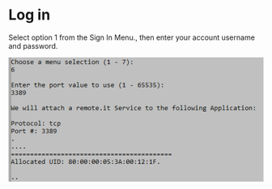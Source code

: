 # Log in

Select option 1 from the Sign In Menu., then enter your account username and password.

![](../../.gitbook/assets/image%20%28112%29.png)

